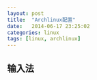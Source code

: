 ```yaml
---
layout: post
title:  "Archlinux配置"
date:   2014-06-17 23:25:02
categories: linux 
tags: [linux, archlinux]
---
```


## 输入法

